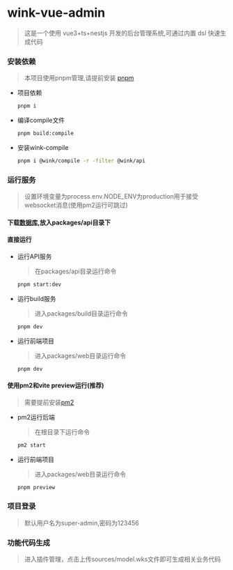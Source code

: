 # wink-vue-admin

> 这是一个使用 vue3+ts+nestjs 开发的后台管理系统,可通过内置 dsl 快速生成代码

### 安装依赖
> 本项目使用pnpm管理,请提前安装 [pnpm](https://pnpm.io/)
- 项目依赖
  ```sh
  pnpm i
  ```
- 编译compile文件
  ```sh
  pnpm build:compile
  ```
- 安装wink-compile  
  ```sh
  pnpm i @wink/compile -r -filter @wink/api
  ```
### 运行服务
> 设置环境变量为process.env.NODE_ENV为production用于接受websocket消息(使用pm2运行可跳过)
#### 下载[数据库](https://pinktu.github.io/admin.db),放入packages/api目录下
#### 直接运行
- 运行API服务
  > 在packages/api目录运行命令
  ```sh
  pnpm start:dev
  ```
- 运行build服务
  > 进入packages/build目录运行命令
  ```sh
  pnpm dev
  ```
- 运行前端项目
  > 进入packages/web目录运行命令
  ```sh
  pnpm dev
  ```
#### 使用pm2和vite preview运行(推荐)
> 需要提前安装[pm2](https://pm2.keymetrics.io/docs/usage/quick-start/)
- pm2运行后端
  > 在根目录下运行命令
  ```sh
  pm2 start
  ```
- 运行前端项目
  > 进入packages/web目录运行命令
  ```sh
  pnpm preview
  ``` 
### 项目登录
> 默认用户名为super-admin,密码为123456
### 功能代码生成
> 进入插件管理，点击上传sources/model.wks文件即可生成相关业务代码
  